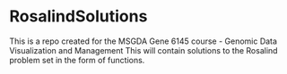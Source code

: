 # RosalindSolutions
 This is a repo created for the MSGDA Gene 6145 course - Genomic Data Visualization and Management
 This will contain solutions to the Rosalind problem set in the form of functions.

